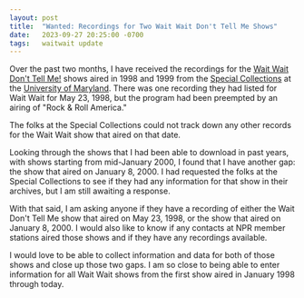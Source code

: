 ```yaml
---
layout: post
title:  "Wanted: Recordings for Two Wait Wait Don't Tell Me Shows"
date:   2023-09-27 20:25:00 -0700
tags:   waitwait update
---
```


Over the past two months, I have received the recordings for the [Wait Wait Don't Tell Me!](https://waitwait.npr.org/) shows aired in 1998 and 1999 from the [Special Collections](https://www.lib.umd.edu/collections/special) at the [University of Maryland](https://umd.edu/). There was one recording they had listed for Wait Wait for May 23, 1998, but the program had been preempted by an airing of "Rock & Roll America."

The folks at the Special Collections could not track down any other records for the Wait Wait show that aired on that date.

Looking through the shows that I had been able to download in past years, with shows starting from mid-January 2000, I found that I have another gap: the show that aired on January 8, 2000. I had requested the folks at the Special Collections to see if they had any information for that show in their archives, but I am still awaiting a response.

With that said, I am asking anyone if they have a recording of either the Wait Don't Tell Me show that aired on May 23, 1998, or the show that aired on January 8, 2000. I would also like to know if any contacts at NPR member stations aired those shows and if they have any recordings available.

I would love to be able to collect information and data for both of those shows and close up those two gaps. I am so close to being able to enter information for all Wait Wait shows from the first show aired in January 1998 through today.
